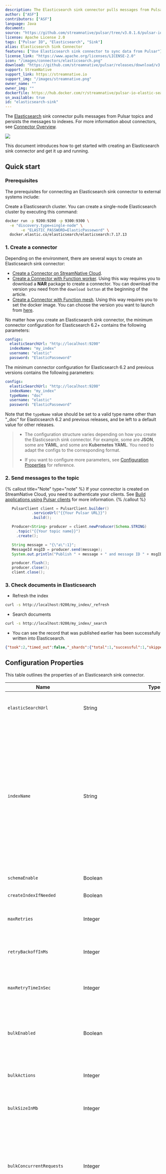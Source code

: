 ```yaml
---
description: The Elasticsearch sink connector pulls messages from Pulsar topics and persists the messages to indexes
author: ["ASF"]
contributors: ["ASF"]
language: Java
document: 
source: "https://github.com/streamnative/pulsar/tree/v3.0.1.6/pulsar-io/elastic-search"
license: Apache License 2.0
tags: ["Pulsar IO", "Elasticsearch", "Sink"]
alias: Elasticsearch Sink Connector
features: ["Use Elasticsearch sink connector to sync data from Pulsar"]
license_link: "https://www.apache.org/licenses/LICENSE-2.0"
icon: "/images/connectors/elasticsearch.png"
download: "https://github.com/streamnative/pulsar/releases/download/v3.0.1.6/pulsar-io-elastic-search-3.0.1.6.nar"
support: StreamNative
support_link: https://streamnative.io
support_img: "/images/streamnative.png"
owner_name: ""
owner_img: ""
dockerfile: https://hub.docker.com/r/streamnative/pulsar-io-elastic-search
sn_available: true
id: "elasticsearch-sink"
---
```


The [Elasticsearch](https://www.elastic.co/elasticsearch/) sink connector pulls messages from Pulsar topics and persists the messages to indexes. For more information about connectors, see [Connector Overview](https://docs.streamnative.io/docs/connector-overview).

![](/images/connectors/elasticsearch-sink.png)

This document introduces how to get started with creating an Elasticsearch sink connector and get it up and running.
## Quick start

### Prerequisites

The prerequisites for connecting an Elasticsearch sink connector to external systems include:

Create a Elasticsearch cluster. You can create a single-node Elasticsearch cluster by executing this command:

```bash
docker run -p 9200:9200 -p 9300:9300 \
  -e "discovery.type=single-node" \
       -e "ELASTIC_PASSWORD=ElasticPasseword" \
  docker.elastic.co/elasticsearch/elasticsearch:7.17.13
```

### 1. Create a connector
Depending on the environment, there are several ways to create an Elasticsearch sink connector:

- [Create a Connector on StreamNative Cloud](https://docs.streamnative.io/docs/connector-create).
- [Create a Connector with Function worker](https://pulsar.apache.org/docs/io-quickstart/).
Using this way requires you to download a **NAR** package to create a connector. You can download the version you need from the `download button` at the beginning of the article.
- [Create a Connector with Function mesh](https://functionmesh.io/docs/connectors/run-connector).
Using this way requires you to set the docker image. You can choose the version you want to launch from [here](https://hub.docker.com/r/streamnative/pulsar-io-elastic-search).

No matter how you create an Elasticsearch sink connector, the minimum connector configuration for Elasticsearch 6.2+ contains the following parameters:
```yaml
configs:
  elasticSearchUrl: "http://localhost:9200"
  indexName: "my_index"
  username: "elastic"
  password: "ElasticPasseword"
```

The minimum connector configuration for Elasticsearch 6.2 and previous versions contains the following parameters:
```yaml
configs:
  elasticSearchUrl: "http://localhost:9200"
  indexName: "my_index"
  typeName: "doc"
  username: "elastic"
  password: "ElasticPasseword"
```

Note that the `typeName` value should be set to a valid type name other than "_doc" for Elasticsearch 6.2 and previous releases, and be left to a default value for other releases.

> * The configuration structure varies depending on how you create the Elasticsearch sink connector.
>  For example, some are **JSON**, some are **YAML**, and some are **Kubernetes YAML**. You need to adapt the configs to the corresponding format.
>
> * If you want to configure more parameters, see [Configuration Properties](#configuration-properties) for reference.

### 2. Send messages to the topic
{% callout title="Note" type="note" %}
If your connector is created on StreamNative Cloud, you need to authenticate your clients. See [Build applications using Pulsar clients](https://docs.streamnative.io/docs/qs-connect#jumpstart-for-beginners) for more information.
{% /callout %}

``` java
   PulsarClient client = PulsarClient.builder()
            .serviceUrl("{{Your Pulsar URL}}")
            .build();

   Producer<String> producer = client.newProducer(Schema.STRING)
     .topic("{{Your topic name}}")
     .create();

   String message = "{\"a\":1}";
   MessageId msgID = producer.send(message);
   System.out.println("Publish " + message + " and message ID " + msgID);

   producer.flush();
   producer.close();
   client.close();
```

### 3. Check documents in Elasticsearch
- Refresh the index
```bash
curl -s http://localhost:9200/my_index/_refresh
``` 

-  Search documents

```bash
curl -s http://localhost:9200/my_index/_search
```

- You can see the record that was published earlier has been successfully written into Elasticsearch.

```json
{"took":2,"timed_out":false,"_shards":{"total":1,"successful":1,"skipped":0,"failed":0},"hits":{"total":{"value":1,"relation":"eq"},"max_score":1.0,"hits":[{"_index":"my_index","_type":"_doc","_id":"FSxemm8BLjG_iC0EeTYJ","_score":1.0,"_source":{"a":1}}]}}
```

## Configuration Properties

This table outlines the properties of an Elasticsearch sink connector.

| Name                           | Type                                                 | Required | Default            | Description                                                                                                                                                                                                                                                                                                                                                                    |
|--------------------------------|------------------------------------------------------|----------|--------------------|--------------------------------------------------------------------------------------------------------------------------------------------------------------------------------------------------------------------------------------------------------------------------------------------------------------------------------------------------------------------------------|
| `elasticSearchUrl`             | String                                               | true     | " " (empty string) | The URL of elastic search cluster to which the connector connects.                                                                                                                                                                                                                                                                                                             |
| `indexName`                    | String                                               | false    | " " (empty string) | The index name to which the connector writes messages. The default value is the topic name. It accepts date formats in the name to support event time based index with the pattern `%{+<date-format>}`. For example, suppose the event time of the record is 1645182000000L, the indexName is `logs-%{+yyyy-MM-dd}`, then the formatted index name would be `logs-2022-02-18`. |
| `schemaEnable`                 | Boolean                                              | false    | false              | Turn on the Schema Aware mode.                                                                                                                                                                                                                                                                                                                                                 |
| `createIndexIfNeeded`          | Boolean                                              | false    | false              | Manage index if missing.                                                                                                                                                                                                                                                                                                                                                       |
| `maxRetries`                   | Integer                                              | false    | 1                  | The maximum number of retries for elasticsearch requests. Use -1 to disable it.                                                                                                                                                                                                                                                                                                |
| `retryBackoffInMs`             | Integer                                              | false    | 100                | The base time to wait when retrying an Elasticsearch request (in milliseconds).                                                                                                                                                                                                                                                                                                |
| `maxRetryTimeInSec`            | Integer                                              | false    | 86400              | The maximum retry time interval in seconds for retrying an elasticsearch request.                                                                                                                                                                                                                                                                                              |
| `bulkEnabled`                  | Boolean                                              | false    | false              | Enable the elasticsearch bulk processor to flush write requests based on the number or size of requests, or after a given period.                                                                                                                                                                                                                                              |
| `bulkActions`                  | Integer                                              | false    | 1000               | The maximum number of actions per elasticsearch bulk request. Use -1 to disable it.                                                                                                                                                                                                                                                                                            |
| `bulkSizeInMb`                 | Integer                                              | false    | 5                  | The maximum size in megabytes of elasticsearch bulk requests. Use -1 to disable it.                                                                                                                                                                                                                                                                                            |
| `bulkConcurrentRequests`       | Integer                                              | false    | 0                  | The maximum number of in flight elasticsearch bulk requests. The default 0 allows the execution of a single request. A value of 1 means 1 concurrent request is allowed to be executed while accumulating new bulk requests.                                                                                                                                                   |
| `bulkFlushIntervalInMs`        | Long                                                 | false    | 1000               | The maximum period of time to wait for flushing pending writes when bulk writes are enabled. -1 or zero means the scheduled flushing is disabled.                                                                                                                                                                                                                              |
| `compressionEnabled`           | Boolean                                              | false    | false              | Enable elasticsearch request compression.                                                                                                                                                                                                                                                                                                                                      |
| `connectTimeoutInMs`           | Integer                                              | false    | 5000               | The elasticsearch client connection timeout in milliseconds.                                                                                                                                                                                                                                                                                                                   |
| `connectionRequestTimeoutInMs` | Integer                                              | false    | 1000               | The time in milliseconds for getting a connection from the elasticsearch connection pool.                                                                                                                                                                                                                                                                                      |
| `connectionIdleTimeoutInMs`    | Integer                                              | false    | 5                  | Idle connection timeout to prevent a read timeout.                                                                                                                                                                                                                                                                                                                             |
| `keyIgnore`                    | Boolean                                              | false    | true               | Whether to ignore the record key to build the Elasticsearch document `_id`. If primaryFields is defined, the connector extract the primary fields from the payload to build the document `_id` If no primaryFields are provided, elasticsearch auto generates a random document `_id`.                                                                                         |
| `primaryFields`                | String                                               | false    | "id"               | The comma separated ordered list of field names used to build the Elasticsearch document `_id` from the record value. If this list is a singleton, the field is converted as a string. If this list has 2 or more fields, the generated `_id` is a string representation of a JSON array of the field values.                                                                  |
| `nullValueAction`              | enum (IGNORE,DELETE,FAIL)                            | false    | IGNORE             | How to handle records with null values, possible options are IGNORE, DELETE or FAIL. Default is IGNORE the message.                                                                                                                                                                                                                                                            |
| `malformedDocAction`           | enum (IGNORE,WARN,FAIL)                              | false    | FAIL               | How to handle elasticsearch rejected documents due to some malformation. Possible options are IGNORE, DELETE or FAIL. Default is FAIL the Elasticsearch document.                                                                                                                                                                                                              |
| `stripNulls`                   | Boolean                                              | false    | true               | If stripNulls is false, elasticsearch _source includes 'null' for empty fields (for example {"foo": null}), otherwise null fields are stripped.                                                                                                                                                                                                                                |
| `socketTimeoutInMs`            | Integer                                              | false    | 60000              | The socket timeout in milliseconds waiting to read the elasticsearch response.                                                                                                                                                                                                                                                                                                 |
| `typeName`                     | String                                               | false    | "_doc"             | The type name to which the connector writes messages to. <br /><br /> The value should be set explicitly to a valid type name other than "_doc" for Elasticsearch version before 6.2, and left to default otherwise.                                                                                                                                                           |
| `indexNumberOfShards`          | int                                                  | false    | 1                  | The number of shards of the index.                                                                                                                                                                                                                                                                                                                                             |
| `indexNumberOfReplicas`        | int                                                  | false    | 1                  | The number of replicas of the index.                                                                                                                                                                                                                                                                                                                                           |
| `username`                     | String                                               | false    | " " (empty string) | The username used by the connector to connect to the elastic search cluster. <br /><br />If `username` is set, then `password` should also be provided.                                                                                                                                                                                                                        |
| `password`                     | String                                               | false    | " " (empty string) | The password used by the connector to connect to the elastic search cluster. <br /><br />If `username` is set, then `password` should also be provided.                                                                                                                                                                                                                        |
| `ssl`                          | ElasticSearchSslConfig                               | false    |                    | Configuration for TLS encrypted communication                                                                                                                                                                                                                                                                                                                                  |
| `compatibilityMode`            | enum (AUTO,ELASTICSEARCH,ELASTICSEARCH_7,OPENSEARCH) | false    | AUTO               | Specify compatibility mode with the ElasticSearch cluster. `AUTO` value will try to auto detect the correct compatibility mode to use. Use `ELASTICSEARCH_7` if the target cluster is running ElasticSearch 7 or prior. Use `ELASTICSEARCH` if the target cluster is running ElasticSearch 8 or higher. Use `OPENSEARCH` if the target cluster is running OpenSearch.          |
| `token`                        | String                                               | false    | " " (empty string) | The token used by the connector to connect to the ElasticSearch cluster. Only one between basic/token/apiKey authentication mode must be configured.                                                                                                                                                                                                                           |
| `apiKey`                       | String                                               | false    | " " (empty string) | The apiKey used by the connector to connect to the ElasticSearch cluster. Only one between basic/token/apiKey authentication mode must be configured.                                                                                                                                                                                                                          |
| `canonicalKeyFields`           | Boolean                                              | false    | false              | Whether to sort the key fields for JSON and Avro or not. If it is set to `true` and the record key schema is `JSON` or `AVRO`, the serialized object does not consider the order of properties.                                                                                                                                                                                |
| `stripNonPrintableCharacters`  | Boolean                                              | false    | true               | Whether to remove all non-printable characters from the document or not. If it is set to true, all non-printable characters are removed from the document.                                                                                                                                                                                                                     |
| `idHashingAlgorithm`           | enum(NONE,SHA256,SHA512)                             | false    | NONE               | Hashing algorithm to use for the document id. This is useful in order to be compliant with the ElasticSearch _id hard limit of 512 bytes.                                                                                                                                                                                                                                      |
| `conditionalIdHashing`         | Boolean                                              | false    | false              | This option only works if idHashingAlgorithm is set. If enabled, the hashing is performed only if the id is greater than 512 bytes otherwise the hashing is performed on each document in any case.                                                                                                                                                                            |
| `copyKeyFields`                | Boolean                                              | false    | false              | If the message key schema is AVRO or JSON, the message key fields are copied into the ElasticSearch document.                                                                                                                                                                                                                                                                  |
